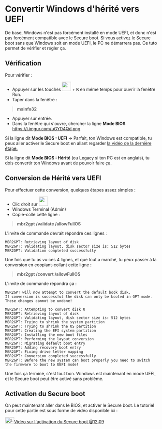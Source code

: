 # Convertir Windows d'hérité vers UEFI

De base, Windows n'est pas forcément installé en mode UEFI, et donc n'est pas forcément compatible avec le Secure boot. Si vous activez le Secure boot sans que Windows soit en mode UEFI, le PC ne démarrera pas. Ce tuto permet de vérifier et régler ça.

## Vérification
Pour vérifier : 

- Appuyer sur les touches <img src="https://i.imgur.com/QfAQiaL.png" width="30" height="30"> + <kbd>R</kbd> en même temps pour ouvrir la fenêtre Run.
- Taper dans la fenêtre :

> **msinfo32**

- Appuyer sur entrée.
- Dans la fenêtre qui s'ouvre, chercher la ligne **Mode BIOS**
https://i.imgur.com/uGYD4Qd.png

Si la ligne dit **Mode BIOS : UEFI** -> Parfait, ton Windows est compatible, tu peux aller activer le Secure boot en allant regarder [la vidéo de la dernière étape.](#activation-du-secure-boot)

Si la ligne dit **Mode BIOS : Hérité** (ou Legacy si ton PC est en anglais), tu dois convertir ton Windows avant de pouvoir faire ça.


## Conversion de Hérité vers UEFI
Pour effectuer cette conversion, quelques étapes assez simples :

- Clic droit sur <img src="https://i.imgur.com/QfAQiaL.png" width="30" height="30">
- Windows Terminal (Admin)
- Copie-colle cette ligne : 

> **mbr2gpt /validate /allowFullOS**

L'invite de commande devrait répondre ces lignes :

```MBR2GPT: Attempting to validate disk 0
MBR2GPT: Retrieving layout of disk
MBR2GPT: Validating layout, disk sector size is: 512 bytes
MBR2GPT: Validation completed successfully
```

Une fois que tu as vu ces 4 lignes, et que tout a marché, tu peux passer à la conversion en coopiant-collant cette ligne : 

> **mbr2gpt /convert /allowFullOS**

L'invite de commande répondra ça :
```
MBR2GPT will now attempt to convert the default book disk.
If conversion is successful the disk can only be booted in GPT mode.
These changes cannot be undone!

MBR2GPT: Attempting to convert disk 0
MBR2GPT: Retrieving layout of disk
MBR2GPT: Validating layout, disk sector size is: 512 bytes
MBR2GPT: Trying to shrink the system partition
MBR2GPT: Trying to shrink the OS partition
MBR2GPT: Creating the EFI system partition
MBR2GPT: Installing the new boot files
MBR2GPT: Performing the layout conversion
MBR2GPT: Migrating default boot entry
MBR2GPT: Adding recovery boot entry
MBR2GPT: Fixing drive letter mapping
MBR2GPT: Conversion completed successfully
MBR2GPT: Before the new system can boot properly you need to switch the firmware to boot to UEFI mode!
```
Une fois ça terminé, c'est tout bon. Windows est maintenant en mode UEFI, et le Secure boot peut être activé sans problème.

## Activation du Secure boot
On peut maintenant aller dans le BIOS, et activer le Secure boot. Le tutoriel pour cette partie est sous forme de vidéo disponible ici :

[<img src="https://i.imgur.com/cRUau5i.png" height="20" width="30" alt="Logo YouTube" class="img-logo-ytb">Vidéo sur l'activation du Secure boot @12:09](https://youtu.be/arWlC6HZpTY?t=729)

